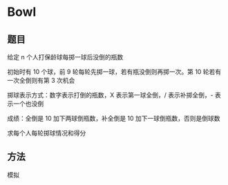 # Bowl

## 题目

给定 n 个人打保龄球每掷一球后没倒的瓶数

初始时有 10 个球，前 9 轮每轮先掷一球，若有瓶没倒则再掷一次。第 10 轮若有一次全倒则有第 3 次机会

掷球表示方式：数字表示打倒的瓶数，X 表示第一球全倒，/ 表示补掷全倒，- 表示一个也没倒

成绩：全倒是 10 加下两球倒瓶数，补全倒是 10 加下一球倒瓶数，否则是倒球数

求每个人每轮掷球情况和得分


## 方法

模拟
